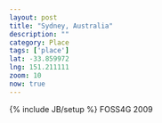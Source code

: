 ```yaml
---
layout: post
title: "Sydney, Australia"
description: ""
category: Place
tags: ['place']
lat: -33.859972
lng: 151.211111
zoom: 10
now: true
---
```

{% include JB/setup %}
FOSS4G 2009
